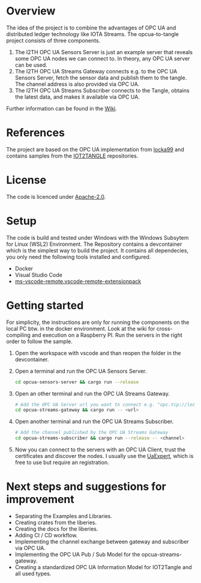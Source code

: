 # Overview

The idea of the project is to combine the advantages of OPC UA and distributed ledger technology like IOTA Streams. The opcua-to-tangle project consists of three components.

1. The I2TH OPC UA Sensors Server is just an example server that reveals some OPC UA nodes we can connect to.​ In theory, any OPC UA server can be used.
1. The I2TH OPC UA Streams Gateway connects e.g. to the OPC UA Sensors Server, fetch the sensor data and publish them to the tangle. The channel address is also provided via OPC UA. 
1. The I2TH OPC UA Streams Subscriber connects to the Tangle, obtains the latest data, and makes it available via OPC UA.

Further information can be found in the [Wiki](https://github.com/hauju/opcua-to-tangle/wiki).

# References

The project are based on the OPC UA implementation from [locka99](https://github.com/locka99/opcua) and contains samples from the [IOT2TANGLE](https://github.com/iot2tangle) repositories.

# License

The code is licenced under [Apache-2.0](https://opensource.org/licenses/Apache-2.0).

# Setup

The code is build and tested under Windows with the Windows Subsytem for Linux (WSL2) Environment. The Repository contains a devcontainer which is the simplest way to build the project. It contains all dependecies, you only need the following tools installed and configured.

- Docker
- Visual Studio Code
- [ms-vscode-remote.vscode-remote-extensionpack](https://marketplace.visualstudio.com/items?itemName=ms-vscode-remote.vscode-remote-extensionpack)


# Getting started

For simplicity, the instructions are only for running the components on the local PC btw. in the docker environment. Look at the wiki for cross-compiling and execution on a Raspberry PI. Run the servers in the right order to follow the sample.

1. Open the workspace with vscode and than reopen the folder in the devcontainer.
1. Open a terminal and run the OPC UA Sensors Server.
    ```bash
    cd opcua-sensors-server && cargo run --release
    ```

1. Open an other terminal and run the OPC UA Streams Gateway.
    ```bash
    # Add the OPC UA Server url you want to connect e.g. "opc.tcp://localhost:4855"
    cd opcua-streams-gateway && cargo run -- <url>
    ```

1. Open another terminal and run the OPC UA Streams Subscriber.
    ```bash
    # Add the channel published by the OPC UA Streams Gateway
    cd opcua-streams-subscriber && cargo run --release -- <channel>
    ```
1. Now you can connect to the servers with an OPC UA Client, trust the certificates and discover the nodes. I usually use the [UaExpert](https://www.unified-automation.com/products/development-tools/uaexpert.html), which is free to use but require an registration.


# Next steps and suggestions for improvement

- Separating the Examples and Libraries.
- Creating crates from the liberies.
- Creating the docs for the liberies.
- Adding CI / CD workflow.
- Implementing the channel exchange between gateway and subscriber via OPC UA.
- Implementing the OPC UA Pub / Sub Model for the opcua-streams-gateway.
- Creating a standardized OPC UA Information Model for IOT2Tangle and all used types.
